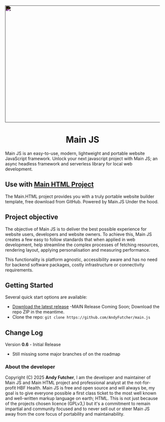 <p align="center">
    <a href="https://www.mainjs.org/script">
        <img src="https://www.mainjs.org/image/main-js.svg" alt="Main JS Logo" width="1260" height="380" style="filter:invert(1);">
    </a>
</p>

<h1 align="center">Main JS</h1>
Main JS is an easy-to-use, modern, lightweight and portable website JavaScript framework. Unlock your next javascript project with Main JS; an async headless framework and serverless library for local web development.

## Use with [Main HTML Project](https://github.com/AndyFutcher/main.html)
The Main.HTML project provides you with a truly portable website builder template, free download from GitHub. Powered by Main.JS Under the hood.


## Project objective
The objective of Main JS is to deliver the best possible experience for website users, developers and website owners. 
To achieve this, Main JS creates a few easy to follow standards that when applied in web development, help streamline the complex processes of fetching resources, rendering layout, applying personalisation and measuring performance. 

This functionality is platform agnostic, accessibility aware and has no need for backend software packages, costly infrastructure or connectivity requirements.


## Getting Started
Several quick start options are available:

- [Download the latest release](https://github.com/AndyFutcher/main.js) -MAIN Release Coming Soon; Download the repo ZIP in the meantime.
- Clone the repo: `git clone https://github.com/AndyFutcher/main.js`


## Change Log
Version **0.6** - Initial Release 
 - Still missing some major branches of on the roadmap


### About the developer

Copyright (C) 2025 **Andy Futcher**, I am the developer and maintainer of Main JS and Main HTML project and professional analyst at the not-for-profit HBF Health.
Main JS is free and open source and will always be, my goal is to give everyone possible a first class ticket to the most well known and well-written markup language on earth; HTML. This is not just because of the projects chosen licence (GPLv3,) but it's a commitment to remain impartial and community focused and to never sell out or steer Main JS away from the core focus of portability and maintainability.
